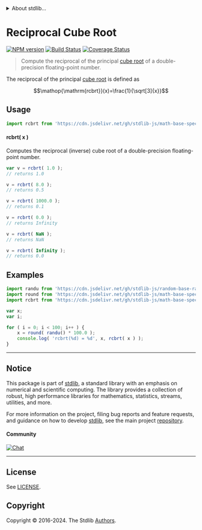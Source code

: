 <!--

@license Apache-2.0

Copyright (c) 2022 The Stdlib Authors.

Licensed under the Apache License, Version 2.0 (the "License");
you may not use this file except in compliance with the License.
You may obtain a copy of the License at

   http://www.apache.org/licenses/LICENSE-2.0

Unless required by applicable law or agreed to in writing, software
distributed under the License is distributed on an "AS IS" BASIS,
WITHOUT WARRANTIES OR CONDITIONS OF ANY KIND, either express or implied.
See the License for the specific language governing permissions and
limitations under the License.

-->


<details>
  <summary>
    About stdlib...
  </summary>
  <p>We believe in a future in which the web is a preferred environment for numerical computation. To help realize this future, we've built stdlib. stdlib is a standard library, with an emphasis on numerical and scientific computation, written in JavaScript (and C) for execution in browsers and in Node.js.</p>
  <p>The library is fully decomposable, being architected in such a way that you can swap out and mix and match APIs and functionality to cater to your exact preferences and use cases.</p>
  <p>When you use stdlib, you can be absolutely certain that you are using the most thorough, rigorous, well-written, studied, documented, tested, measured, and high-quality code out there.</p>
  <p>To join us in bringing numerical computing to the web, get started by checking us out on <a href="https://github.com/stdlib-js/stdlib">GitHub</a>, and please consider <a href="https://opencollective.com/stdlib">financially supporting stdlib</a>. We greatly appreciate your continued support!</p>
</details>

# Reciprocal Cube Root

[![NPM version][npm-image]][npm-url] [![Build Status][test-image]][test-url] [![Coverage Status][coverage-image]][coverage-url] <!-- [![dependencies][dependencies-image]][dependencies-url] -->

> Compute the reciprocal of the principal [cube root][cube-root] of a double-precision floating-point number.

<section class="intro">

The reciprocal of the principal [cube root][cube-root] is defined as

<!-- <equation class="equation" label="eq:reciprocal_cube_root" align="center" raw="\operatorname{rcbrt}(x)=\frac{1}{\sqrt[3]{x}}" alt="Reciprocal cube root"> -->

```math
\mathop{\mathrm{rcbrt}}(x)=\frac{1}{\sqrt[3]{x}}
```

<!-- <div class="equation" align="center" data-raw-text="\operatorname{rcbrt}(x)=\frac{1}{\sqrt[3]{x}}" data-equation="eq:reciprocal_cube_root">
    <img src="https://cdn.jsdelivr.net/gh/stdlib-js/stdlib@b569df0e375cb7d535781320bf5e2299a0fbff25/lib/node_modules/@stdlib/math/base/special/rcbrt/docs/img/equation_reciprocal_cube_root.svg" alt="Reciprocal cube root">
    <br>
</div> -->

<!-- </equation> -->

</section>

<!-- /.intro -->



<section class="usage">

## Usage

```javascript
import rcbrt from 'https://cdn.jsdelivr.net/gh/stdlib-js/math-base-special-rcbrt@deno/mod.js';
```

#### rcbrt( x )

Computes the reciprocal (inverse) cube root of a double-precision floating-point number.

```javascript
var v = rcbrt( 1.0 );
// returns 1.0

v = rcbrt( 8.0 );
// returns 0.5

v = rcbrt( 1000.0 );
// returns 0.1

v = rcbrt( 0.0 );
// returns Infinity

v = rcbrt( NaN );
// returns NaN

v = rcbrt( Infinity );
// returns 0.0
```

</section>

<!-- /.usage -->

<section class="examples">

## Examples

<!-- eslint no-undef: "error" -->

```javascript
import randu from 'https://cdn.jsdelivr.net/gh/stdlib-js/random-base-randu@deno/mod.js';
import round from 'https://cdn.jsdelivr.net/gh/stdlib-js/math-base-special-round@deno/mod.js';
import rcbrt from 'https://cdn.jsdelivr.net/gh/stdlib-js/math-base-special-rcbrt@deno/mod.js';

var x;
var i;

for ( i = 0; i < 100; i++ ) {
    x = round( randu() * 100.0 );
    console.log( 'rcbrt(%d) = %d', x, rcbrt( x ) );
}
```

</section>

<!-- /.examples -->

<!-- C interface documentation. -->



<!-- Section for related `stdlib` packages. Do not manually edit this section, as it is automatically populated. -->

<section class="related">

</section>

<!-- /.related -->

<!-- Section for all links. Make sure to keep an empty line after the `section` element and another before the `/section` close. -->


<section class="main-repo" >

* * *

## Notice

This package is part of [stdlib][stdlib], a standard library with an emphasis on numerical and scientific computing. The library provides a collection of robust, high performance libraries for mathematics, statistics, streams, utilities, and more.

For more information on the project, filing bug reports and feature requests, and guidance on how to develop [stdlib][stdlib], see the main project [repository][stdlib].

#### Community

[![Chat][chat-image]][chat-url]

---

## License

See [LICENSE][stdlib-license].


## Copyright

Copyright &copy; 2016-2024. The Stdlib [Authors][stdlib-authors].

</section>

<!-- /.stdlib -->

<!-- Section for all links. Make sure to keep an empty line after the `section` element and another before the `/section` close. -->

<section class="links">

[npm-image]: http://img.shields.io/npm/v/@stdlib/math-base-special-rcbrt.svg
[npm-url]: https://npmjs.org/package/@stdlib/math-base-special-rcbrt

[test-image]: https://github.com/stdlib-js/math-base-special-rcbrt/actions/workflows/test.yml/badge.svg?branch=v0.2.1
[test-url]: https://github.com/stdlib-js/math-base-special-rcbrt/actions/workflows/test.yml?query=branch:v0.2.1

[coverage-image]: https://img.shields.io/codecov/c/github/stdlib-js/math-base-special-rcbrt/main.svg
[coverage-url]: https://codecov.io/github/stdlib-js/math-base-special-rcbrt?branch=main

<!--

[dependencies-image]: https://img.shields.io/david/stdlib-js/math-base-special-rcbrt.svg
[dependencies-url]: https://david-dm.org/stdlib-js/math-base-special-rcbrt/main

-->

[chat-image]: https://img.shields.io/gitter/room/stdlib-js/stdlib.svg
[chat-url]: https://app.gitter.im/#/room/#stdlib-js_stdlib:gitter.im

[stdlib]: https://github.com/stdlib-js/stdlib

[stdlib-authors]: https://github.com/stdlib-js/stdlib/graphs/contributors

[umd]: https://github.com/umdjs/umd
[es-module]: https://developer.mozilla.org/en-US/docs/Web/JavaScript/Guide/Modules

[deno-url]: https://github.com/stdlib-js/math-base-special-rcbrt/tree/deno
[deno-readme]: https://github.com/stdlib-js/math-base-special-rcbrt/blob/deno/README.md
[umd-url]: https://github.com/stdlib-js/math-base-special-rcbrt/tree/umd
[umd-readme]: https://github.com/stdlib-js/math-base-special-rcbrt/blob/umd/README.md
[esm-url]: https://github.com/stdlib-js/math-base-special-rcbrt/tree/esm
[esm-readme]: https://github.com/stdlib-js/math-base-special-rcbrt/blob/esm/README.md
[branches-url]: https://github.com/stdlib-js/math-base-special-rcbrt/blob/main/branches.md

[stdlib-license]: https://raw.githubusercontent.com/stdlib-js/math-base-special-rcbrt/main/LICENSE

[cube-root]: https://en.wikipedia.org/wiki/Cube_root

<!-- <related-links> -->

<!-- </related-links> -->

</section>

<!-- /.links -->

